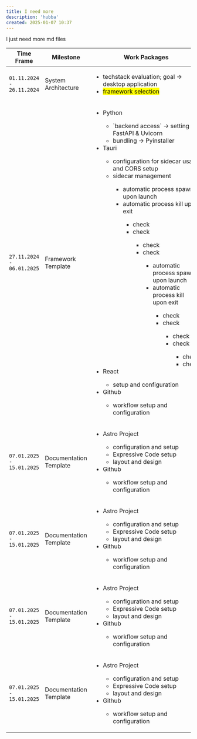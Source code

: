 ```yaml
---
title: I need more
description: 'hubba'
created: 2025-01-07 10:37
---
```


I just need more md files

<table>
  <thead>
    <th>Time Frame</th>
    <th>Milestone</th>
    <th>Work Packages</th>
  </thead>
  <tr>
    <td>
      <code>01.11.2024 - 26.11.2024</code>
    </td>
    <td>System Architecture</td>
    <td>
      <ul>
        <li>techstack evaluation; goal → desktop application</li>
        <li>
          <mark>framework selection</mark>
        </li>
      </ul>
    </td>
  </tr>
  <tr>
    <td>
      <code>27.11.2024 - 06.01.2025</code>
    </td>
    <td>Framework Template</td>
    <td>
      <ul>
        <li>Python</li>
        <ul>
          <li>`backend access` → setting up FastAPI & Uvicorn</li>
          <li>bundling → Pyinstaller</li>
        </ul>
        <li>Tauri</li>
        <ul>
          <li>configuration for sidecar usage and CORS setup</li>
          <li>sidecar management</li>
          <ul>
            <li>automatic process spawn upon launch</li>
            <li>automatic process kill upon exit</li>
            <ul>
              <li>check</li>
              <li>check</li>
              <ul>
                <li>check</li>
                <li>check</li>
                <ul>
                  <li>automatic process spawn upon launch</li>
                  <li>automatic process kill upon exit</li>
                  <ul>
                    <li>check</li>
                    <li>check</li>
                    <ul>
                      <li>check</li>
                      <li>check</li>
                      <ul>
                        <li>check</li>
                        <li>check</li>
                      </ul>
                    </ul>
                  </ul>
                </ul>
              </ul>
            </ul>
          </ul>
        </ul>
        <li>React</li>
        <ul>
          <li>setup and configuration</li>
        </ul>
        <li>Github</li>
        <ul>
          <li>workflow setup and configuration</li>
        </ul>
      </ul>
    </td>
  </tr>
  <tr>
    <td>
      <code>07.01.2025 - 15.01.2025</code>
    </td>
    <td>Documentation Template</td>
    <td>
      <ul>
        <li>Astro Project</li>
        <ul>
          <li>configuration and setup</li>
          <li>Expressive Code setup</li>
          <li>layout and design</li>
        </ul>
        <li>Github</li>
        <ul>
          <li>workflow setup and configuration</li>
        </ul>
      </ul>
    </td>
  </tr>
  <tr>
    <td>
      <code>07.01.2025 - 15.01.2025</code>
    </td>
    <td>Documentation Template</td>
    <td>
      <ul>
        <li>Astro Project</li>
        <ul>
          <li>configuration and setup</li>
          <li>Expressive Code setup</li>
          <li>layout and design</li>
        </ul>
        <li>Github</li>
        <ul>
          <li>workflow setup and configuration</li>
        </ul>
      </ul>
    </td>
  </tr>
  <tr>
    <td>
      <code>07.01.2025 - 15.01.2025</code>
    </td>
    <td>Documentation Template</td>
    <td>
      <ul>
        <li>Astro Project</li>
        <ul>
          <li>configuration and setup</li>
          <li>Expressive Code setup</li>
          <li>layout and design</li>
        </ul>
        <li>Github</li>
        <ul>
          <li>workflow setup and configuration</li>
        </ul>
      </ul>
    </td>
  </tr>
  <tr>
    <td>
      <code>07.01.2025 - 15.01.2025</code>
    </td>
    <td>Documentation Template</td>
    <td>
      <ul>
        <li>Astro Project</li>
        <ul>
          <li>configuration and setup</li>
          <li>Expressive Code setup</li>
          <li>layout and design</li>
        </ul>
        <li>Github</li>
        <ul>
          <li>workflow setup and configuration</li>
        </ul>
      </ul>
    </td>
  </tr>
</table>
